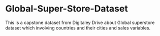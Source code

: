 # Global-Super-Store-Dataset
This is a capstone dataset from Digitaley Drive about Global superstore dataset which involving countries and their cities and sales variables.
